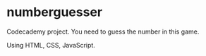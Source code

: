 # numberguesser
Codecademy project.
You need to guess the number in this game. 

Using HTML, CSS, JavaScript.
